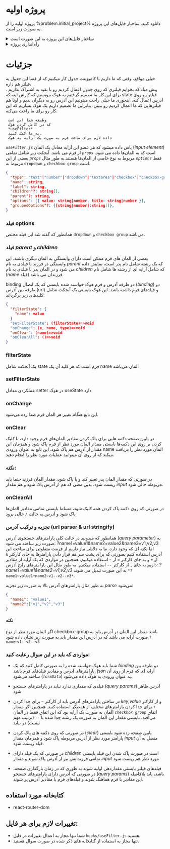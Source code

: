 # پروژه اولیه

پروژه اولیه را از
%problem.initial_project%
دانلود کنید.
ساختار فایل‌های این پروژه به صورت زیر است.

<details class="green">
<summary>
ساختار فایل‌های این پروژه به این صورت است
</summary>

```
useFilter
├── public
│   ├── favicon.ico
│   └── index.html
├── src
│   ├── assets
│   │   ├── css
│   │   │   └── index.css
│   │   └── font
│   │       └── Vazir.ttf
│   ├── components
│   │   ├── chips
│   │   │   ├── chips.css
│   │   │   └── index.jsx
│   │   ├── formInput
│   │   │   ├── Checkbox
│   │   │   │   ├── Checkbox.css
│   │   │   │   └── index.jsx
│   │   │   ├── CheckboxGroup
│   │   │   │   ├── CheckboxGroup.css
│   │   │   │   └── index.jsx
│   │   │   ├── Dropdown
│   │   │   │   └── index.jsx
│   │   │   ├── RangeInput
│   │   │   │   ├── RangeInput.css
│   │   │   │   └── index.jsx
│   │   │   ├── TextInput
│   │   │   │   └── index.jsx
│   │   │   ├── Textarea
│   │   │   │   └── index.jsx
│   │   │   ├── FilterForm.jsx
│   │   │   ├── FormClear.jsx
│   │   │   └── FormItem.jsx
│   │   └── Location.jsx
│   ├── constants
│   │   └── FormType.js
│   ├── data
│   │   └── formData.js
│   ├── hooks
│   │   └── useFilter.js
│   ├── App.jsx
│   └── index.jsx
└── package.json
```
</details>

<details class="brown">
<summary>
راه‌اندازی پروژه
</summary>
برای اجرای پروژه، باید`NodeJS` و `npm` را از قبل نصب کرده باشید.

- ابتدا پروژه‌ی اولیه را دانلود و از حالت فشرده خارج کنید.
- در پوشه‌ی `useFilter` ، دستور `npm install` را برای نصب نیازمندی‌ها اجرا کنید.
- در همین پوشه، دستور `npm start` را برای راه‌اندازی پروژه اجرا کنید.

</details>


# جزئیات



خیلی مواقع، وقتی که ما داریم با کامپوننت جدول کار میکنیم که از قضا این جدول یه فیلتر هم داره،  
پیش میاد که بخوایم فیلتری که روی جدول اعمال کردیم رو با بقیه به اشتراک بذاریم .
برای این کار ما تصمیم گرفتیم یه هوک بنویسیم که کارش اینه که 
state
فیلتر رو روی آدرس اعمال کنه. اینجوری ما خیلی راحت میتونیم این آدرس رو به دیگران بدیم و اونا هم فیلترهایی
که ما اعمال کردیم رو ببینن. بنابراین ما تصمیم داریم یک هوک بسازیم که این کار رو برای ما راحت می‌کنه. 

     وظیفه شما این است
     که در کامل کردن هوک 
     *useFilter*
     به ما کمک کنید.
     داده لازم برای ساخت فرم به صورت یک آرایه به هوک
   *`useFilter.js`*
      پاس داده میشود که هر عضو این آرایه معادل یک المان 
      (*input element*)
      از فرم می باشد. آبجکت زیر شامل تمامی 
      *`props`*
      است که به المان‌ها داده می شود. بعضی از این 
     *`props`*
      مربوط به نوع خاصی از المان‌ها هستند.به طور مثال 
*`options`*
فقط مربوط به 
`dropdown` و `checkbox group` 
است.


```json
{
  "type": "text"|"number"|"dropdown"|"textarea"|"checkbox"|"checkbox-group",
  "name": string,
  "label": string,
  "children"?: string[],
  "parent"?: string,
  "options": [{ value: string|number, title: string|number }],
  "groupedOptions"?: {[string|number]:string[]},
}
```

### فیلد options
همانطور که گفته شد این فیلد مختص 
`dropdown` و `checkbox group` 
می‌باشد.
### فیلد *parent* و *children*
بعضی از المان های فرم ممکن است دارای وابستگی به المان دیگری باشند. 
این وابستگی در فرزند با فیلدی به نام 
*parent*
که یک رشته شامل نام پدر است، نمایش داده می شود و در المان پدر با فیلدی به نام 
*children*
 که شامل آرایه ای از رشته ها شامل نام
 (*name* فیلد)
  فرزندان می باشد. 

  binding دو طرفه آدرس و فرم
هوک خواسته شده بایستی که یک اتصال
(*binding*)
دو طرفه بین آدرس
(url) 
و فیلدهای فرم داشته باشد. این هوک بایستی یک آبجکت شامل کلیدهای زیر برگرداند:

```json
{
  "filterState": {
    "name": value
  }
  "setFilterState": (filterState)=>void
  "onChange": (e, name, type)=>void
  "onClear": (name)=>void
  "onClearAll": ()=>void
}
```

### filterState
یک آبجکت شامل state
فرم است که هر کلید آن یک name
المان می‌باشد
### setFilterState
عملکردی معادل setter
در هوک 
useState دارد

### onChange
این تابع هنگام تغییر هر المان فرم صدا زده می‌شود.

### onClear
در پایین صفحه دکمه هایی برای پاک کردن مقادیر المان‌های فرم‌ وجود دارد، با کلیک کردن بر روی این دکمه‌ها بایستی 
مقدار المان مورد نظر از فرم پاک شود و همزمان این مقدار از آدرس هم پاک شود. این تابع به عنوان ورودی 
name 
المان مورد نظر را دریافت میکند که از روی آن میتوانید عملیات مورد نظر را انجام دهید.
### نکته:
 در صورتی که مقدار المان پدر تغییر کند و یا پاک شود، مقدار المان فرزند حتما باید ریست شود، بدین معنی
که هم از آدرس پاک شود و هم مقدار 
*input*
مربوطه خالی شود.

### onClearAll
در صورتی که روی دکمه پاک کردن همه کلیک شود، مسلما بایستی تمامی مقادیر المان‌ها پاک شود و آدرس به حالت 
`/`
خالی برود

### تجزیه و ترکیب آدرس (url parser & url stringify)
 همانطور که میدونید در حالت کلی پارامترهای جستجوی آدرس
  (*query parameter*) 
  به صورت زیر ساخته می شود:
  ?name1=value1&name2=value2&name3=v1,v2,v3
  اما نکته ای که وجود دارد، ما به دلایلی نیاز داریم از فرمت
   متفاوتی برای ساخت این آدرس استفاده کنیم بصورتی که برای پشت سر هم قرار دادن پارامترها به جای کارکتر
  `&` 
  از 
  `+`
  و به جای کارکتر
`=`
 از 
 `~`
استفاده میکنیم. همچنین در مواردی که یک آرایه از مقادیر داریم به جای 
`,` 
از کارکتر 
`--`
استفاده میکنیم, به طور مثال این پارامترهای رایج آدرس: 
 *?name1=value1&name2=v1,v2,v3* 
به این صورت تبدیل می شوند
 `*?name1~value1+name2~v1--v2--v3*`.
 
 به طور مثال پارامترهای آدرس بالا به صورت زیر تجزیه
 *parse*
  می‌شود:

 ```json
 {
   "name1": "value1",
   "name2":["v1","v2","v3"]
 }
 ```

 #### نکته
 اگر المان مورد نظر از نوع 
 checkbox-group
 باشد مقدار این المان در آدرس باید به صورت آرایه می باشد که در آدرس این مقدار باید به صورت زیر نشان داده شود
 `?name~v1--v2--v3`



### مواردی که باید در این سوال رعایت کنید:
- شما باید هوک خواسته شده را به صورتی کامل کنید که یک 
*binding*
دو طرفه بین پارامترهای آدرس و مقادیر فیلدهای فرم باشد. 
json
آرایه ای که فرم از روی آن ساخته می‌شود 
(*`formData`*)
به عنوان ورودی 
به هوک داده می‌شود.

-  فیلدی که مقداری ندارد نباید در پارامترهای جستجو 
(*query params*)
 آدرس ظاهر شود

-  در ساختن پارامترهای آدرس باید از کارکتر 
 `~`
 برای جدا کردن 
 *key*,*value*
   و از کارکتر
    `+`
  برای جدا کردن پارامترهای مختلف از همدیگر استفاده کنید.
   همچنین اگر مقدار المان به صورت یک آرایه بود که این اتفاق فقط در المان
  *`checkbox group`*
   اتفاق می‌افند، بایستی مقدار این المان به صورت یک رشته جدا شده با 
   `--`
  (ترتیب مهم نیست) در بیاید

- در صورتی که روی دکمه های پاک کردن 
(*clear*) 
پایین صفحه زده شود بایستی پارامتر مورد نظر از آدرس مربوطه پاک شود
و همزمان مقدار 
*input*
 متصل به آن فیلد ریست شود.

- در صورتی که یک فیلد دارای 
*children*
است در صورت پاک شدن این فیلد بایستی تمامی فرزندانش نیز از آدرس پاک شوند و 
مقدار 
*input* 
مورد نظر هم ریست شود

- فیلدهای فیلتر بایستی مقداردهی اولیه شوند
به طوری که در زمان بارگذاری صفحه، در صورتی که آدرس دارای پارامترهای جستجو
(*query params*)
 باشد، باید بلافاصله این مقادیر با
 فرم هماهنگ شوند و فیلدهای فرم با مقادیر آدرس پر شوند.
 

## کتابخانه مورد استفاده 
- react-router-dom




## تغییرات لازم برای هر فایل:
- شما تنها مجاز به اعمال تغییرات در فایل  `hooks/useFilter.js`  هستید.
- تنها مجاز به استفاده از گتابخانه های ذکر شده در صورت سوال هستید.




